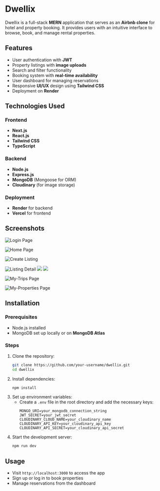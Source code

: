 # Dwellix

Dwellix is a full-stack **MERN** application that serves as an **Airbnb clone** for hotel and property booking. It provides users with an intuitive interface to browse, book, and manage rental properties.

## Features

- User authentication with **JWT**
- Property listings with **image uploads**
- Search and filter functionality
- Booking system with **real-time availability**
- User dashboard for managing reservations
- Responsive **UI/UX** design using **Tailwind CSS**
- Deployment on **Render**

## Technologies Used

### Frontend
- **Next.js**
- **React.js**
- **Tailwind CSS**
- **TypeScript**

### Backend
- **Node.js**
- **Express.js**
- **MongoDB** (Mongoose for ORM)
- **Cloudinary** (for image storage)

### Deployment
- **Render** for backend
- **Vercel** for frontend

## Screenshots
![Login Page](https://res.cloudinary.com/dkk2rer7z/image/upload/v1740573906/samples/Screenshot_2025-02-26_180500_bhna8f.png)

![Home Page](https://res.cloudinary.com/dkk2rer7z/image/upload/v1740573906/samples/Screenshot_2025-02-26_180500_bhna8f.png)

![Create Listing](https://res.cloudinary.com/dkk2rer7z/image/upload/v1740573939/samples/Screenshot_2025-02-26_180634_zm6i2a.png)

![Listing Detail](https://res.cloudinary.com/dkk2rer7z/image/upload/v1740573958/samples/Screenshot_2025-02-26_180710_gsobrb.png)
![](https://res.cloudinary.com/dkk2rer7z/image/upload/v1740573958/samples/Screenshot_2025-02-26_180728_hk7iym.png)
![](https://res.cloudinary.com/dkk2rer7z/image/upload/v1740573958/samples/Screenshot_2025-02-26_180744_bpo3rh.png)

![My-Trips Page](https://res.cloudinary.com/dkk2rer7z/image/upload/v1740573939/samples/Screenshot_2025-02-26_180611_xkoxdt.png)

![My-Properties Page](https://res.cloudinary.com/dkk2rer7z/image/upload/v1740573939/samples/Screenshot_2025-02-26_180611_xkoxdt.png)

## Installation

### Prerequisites
- Node.js installed
- MongoDB set up locally or on **MongoDB Atlas**

### Steps
1. Clone the repository:
   ```bash
   git clone https://github.com/your-username/dwellix.git
   cd dwellix
   ```
2. Install dependencies:
   ```bash
   npm install
   ```
3. Set up environment variables:
   - Create a `.env` file in the root directory and add the necessary keys:
     ```plaintext
     MONGO_URI=your_mongodb_connection_string
     JWT_SECRET=your_jwt_secret
     CLOUDINARY_CLOUD_NAME=your_cloudinary_name
     CLOUDINARY_API_KEY=your_cloudinary_api_key
     CLOUDINARY_API_SECRET=your_cloudinary_api_secret
     ```
4. Start the development server:
   ```bash
   npm run dev
   ```

## Usage
- Visit `http://localhost:3000` to access the app
- Sign up or log in to book properties
- Manage reservations from the dashboard



